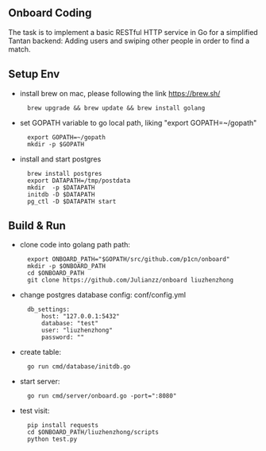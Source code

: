 ## Onboard Coding 

The task is to implement a basic RESTful HTTP service in Go for a simplified Tantan backend:
Adding users and swiping other people in order to find a match.

## Setup Env

* install brew on mac, please following the link https://brew.sh/
        
        brew upgrade && brew update && brew install golang 


* set GOPATH variable to go local path, liking "export GOPATH=~/gopath"

        export GOPATH=~/gopath
        mkdir -p $GOPATH

* install and start postgres
    
        brew install postgres
        export DATAPATH=/tmp/postdata
        mkdir  -p $DATAPATH
        initdb -D $DATAPATH
        pg_ctl -D $DATAPATH start



## Build & Run

* clone code into golang path path: 

        export ONBOARD_PATH="$GOPATH/src/github.com/p1cn/onboard"
        mkdir -p $ONBOARD_PATH
        cd $ONBOARD_PATH
        git clone https://github.com/Julianzz/onboard liuzhenzhong
        

* change  postgres database config: conf/config.yml

        db_settings:
            host: "127.0.0.1:5432"
            database: "test"
            user: "liuzhenzhong"
            password: ""

* create table: 
    
        go run cmd/database/initdb.go

* start server:

        go run cmd/server/onboard.go -port=":8080" 


* test visit:

        pip install requests
        cd $ONBOARD_PATH/liuzhenzhong/scripts
        python test.py